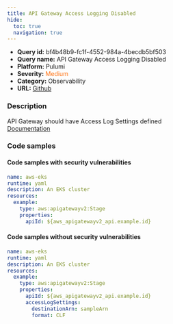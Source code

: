 ```yaml
---
title: API Gateway Access Logging Disabled
hide:
  toc: true
  navigation: true
---
```


<style>
  .highlight .hll {
    background-color: #ff171742;
  }
  .md-content {
    max-width: 1100px;
    margin: 0 auto;
  }
</style>

-   **Query id:** bf4b48b9-fc1f-4552-984a-4becdb5bf503
-   **Query name:** API Gateway Access Logging Disabled
-   **Platform:** Pulumi
-   **Severity:** <span style="color:#ff7213">Medium</span>
-   **Category:** Observability
-   **URL:** [Github](https://github.com/Checkmarx/kics/tree/master/assets/queries/pulumi/aws/api_gateway_access_logging_disabled)

### Description
API Gateway should have Access Log Settings defined<br>
[Documentation](https://www.pulumi.com/registry/packages/aws/api-docs/apigatewayv2/stage/#accesslogsettings_yaml)

### Code samples
#### Code samples with security vulnerabilities
```yaml title="Positive test num. 1 - yaml file" hl_lines="7"
name: aws-eks
runtime: yaml
description: An EKS cluster
resources:
  example:
    type: aws:apigatewayv2:Stage
    properties:
      apiId: ${aws_apigatewayv2_api.example.id}

```


#### Code samples without security vulnerabilities
```yaml title="Negative test num. 1 - yaml file"
name: aws-eks
runtime: yaml
description: An EKS cluster
resources:
  example:
    type: aws:apigatewayv2:Stage
    properties:
      apiId: ${aws_apigatewayv2_api.example.id}
      accessLogSettings:
        destinationArn: sampleArn
        format: CLF

```
